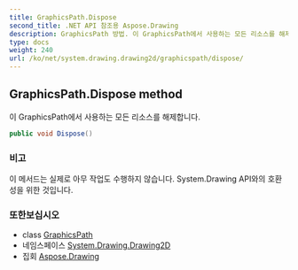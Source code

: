 ```yaml
---
title: GraphicsPath.Dispose
second_title: .NET API 참조용 Aspose.Drawing
description: GraphicsPath 방법. 이 GraphicsPath에서 사용하는 모든 리소스를 해제합니다.
type: docs
weight: 240
url: /ko/net/system.drawing.drawing2d/graphicspath/dispose/
---
```

## GraphicsPath.Dispose method

이 GraphicsPath에서 사용하는 모든 리소스를 해제합니다.

```csharp
public void Dispose()
```

### 비고

이 메서드는 실제로 아무 작업도 수행하지 않습니다. System.Drawing API와의 호환성을 위한 것입니다.

### 또한보십시오

* class [GraphicsPath](../)
* 네임스페이스 [System.Drawing.Drawing2D](../../graphicspath/)
* 집회 [Aspose.Drawing](../../../)


